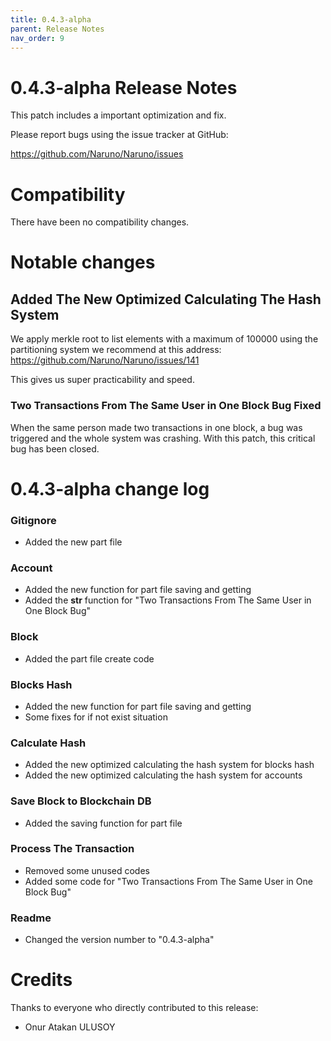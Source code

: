 ```yaml
---
title: 0.4.3-alpha
parent: Release Notes
nav_order: 9
---
```


# 0.4.3-alpha Release Notes

This patch includes a important optimization and fix.

Please report bugs using the issue tracker at GitHub:

<https://github.com/Naruno/Naruno/issues>

# Compatibility

There have been no compatibility changes.

# Notable changes

## Added The New Optimized Calculating The Hash System

We apply merkle root to list elements with a maximum
of 100000 using the partitioning system we recommend
at this address:
https://github.com/Naruno/Naruno/issues/141

This gives us super practicability and speed.

### Two Transactions From The Same User in One Block Bug Fixed

When the same person made two transactions in one block,
a bug was triggered and the whole system was crashing.
With this patch, this critical bug has been closed.

# 0.4.3-alpha change log

### Gitignore

- Added the new part file

### Account

- Added the new function for part file saving and getting
- Added the **str** function for "Two Transactions From The Same User in One Block Bug"

### Block

- Added the part file create code

### Blocks Hash

- Added the new function for part file saving and getting
- Some fixes for if not exist situation

### Calculate Hash

- Added the new optimized calculating the hash system for blocks hash
- Added the new optimized calculating the hash system for accounts

### Save Block to Blockchain DB

- Added the saving function for part file

### Process The Transaction

- Removed some unused codes
- Added some code for "Two Transactions From The Same User in One Block Bug"

### Readme

- Changed the version number to "0.4.3-alpha"

# Credits

Thanks to everyone who directly contributed to this release:

- Onur Atakan ULUSOY
